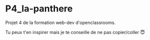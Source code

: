 # P4_la-panthere
Projet 4 de la formation web-dev d'openclassrooms.

Tu peux t'en inspirer mais je te conseille de ne pas copier/coller 😇

